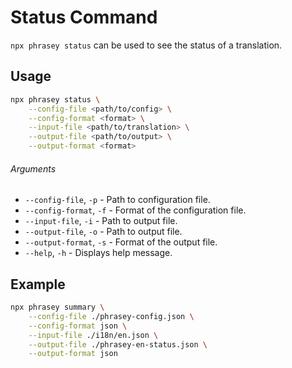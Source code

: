 # Status Command

`npx phrasey status` can be used to see the status of a translation.

## Usage

```bash
npx phrasey status \
    --config-file <path/to/config> \
    --config-format <format> \
    --input-file <path/to/translation> \
    --output-file <path/to/output> \
    --output-format <format>
```

###### Arguments

-   `--config-file`, `-p` - Path to configuration file.
-   `--config-format`, `-f` - Format of the configuration file.
-   `--input-file`, `-i` - Path to output file.
-   `--output-file`, `-o` - Path to output file.
-   `--output-format`, `-s` - Format of the output file.
-   `--help`, `-h` - Displays help message.

## Example

```bash
npx phrasey summary \
    --config-file ./phrasey-config.json \
    --config-format json \
    --input-file ./i18n/en.json \
    --output-file ./phrasey-en-status.json \
    --output-format json
```
